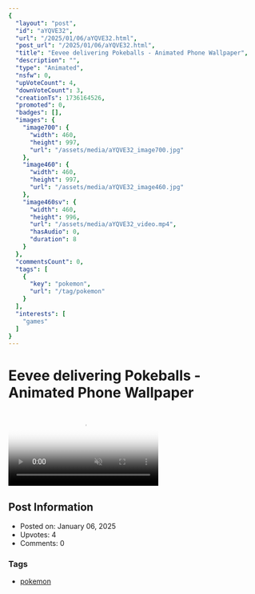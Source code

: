 ```yaml
---
{
  "layout": "post",
  "id": "aYQVE32",
  "url": "/2025/01/06/aYQVE32.html",
  "post_url": "/2025/01/06/aYQVE32.html",
  "title": "Eevee delivering Pokeballs - Animated Phone Wallpaper",
  "description": "",
  "type": "Animated",
  "nsfw": 0,
  "upVoteCount": 4,
  "downVoteCount": 3,
  "creationTs": 1736164526,
  "promoted": 0,
  "badges": [],
  "images": {
    "image700": {
      "width": 460,
      "height": 997,
      "url": "/assets/media/aYQVE32_image700.jpg"
    },
    "image460": {
      "width": 460,
      "height": 997,
      "url": "/assets/media/aYQVE32_image460.jpg"
    },
    "image460sv": {
      "width": 460,
      "height": 996,
      "url": "/assets/media/aYQVE32_video.mp4",
      "hasAudio": 0,
      "duration": 8
    }
  },
  "commentsCount": 0,
  "tags": [
    {
      "key": "pokemon",
      "url": "/tag/pokemon"
    }
  ],
  "interests": [
    "games"
  ]
}
---
```


# Eevee delivering Pokeballs - Animated Phone Wallpaper

<video controls playsinline loop muted poster="/assets/media/aYQVE32_image460.jpg">
  <source src="/assets/media/aYQVE32_video.mp4" type="video/mp4">
  Your browser does not support the video tag.
</video>

## Post Information

- Posted on: January 06, 2025
- Upvotes: 4
- Comments: 0

### Tags

- [pokemon](/tag/pokemon)
